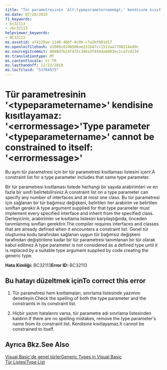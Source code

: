 ```yaml
---
title: "Tür parametresinin '&lt;typeparametername&gt;' kendisine kısıtlayamaz: '&lt;errormessage&gt;'"
ms.date: 07/20/2015
f1_keywords:
- bc32113
- vbc32113
helpviewer_keywords:
- BC32113
ms.assetid: a74128ae-11d0-46bf-8c0b-c7a2bf881d17
ms.openlocfilehash: d1009c8240506ae231b47cc1512aa7790214ed9c
ms.sourcegitcommit: 0888d7b24f475c346a3f444de8d83ec1ca7cd234
ms.translationtype: MT
ms.contentlocale: tr-TR
ms.lasthandoff: 12/22/2018
ms.locfileid: "53764975"
---
```

# <a name="type-parameter-lttypeparameternamegt-cannot-be-constrained-to-itself-lterrormessagegt"></a><span data-ttu-id="a1267-102">Tür parametresinin '&lt;typeparametername&gt;' kendisine kısıtlayamaz: '&lt;errormessage&gt;'</span><span class="sxs-lookup"><span data-stu-id="a1267-102">Type parameter '&lt;typeparametername&gt;' cannot be constrained to itself: '&lt;errormessage&gt;'</span></span>
<span data-ttu-id="a1267-103">Bu aynı tür parametresi için bir tür parametresi kısıtlaması listesini içerir.</span><span class="sxs-lookup"><span data-stu-id="a1267-103">A constraint list for a type parameter includes that same type parameter.</span></span>  
  
 <span data-ttu-id="a1267-104">Bir tür parametresi kısıtlaması listede herhangi bir sayıda arabirimleri ve en fazla bir sınıfı belirtebilirsiniz.</span><span class="sxs-lookup"><span data-stu-id="a1267-104">A constraint list on a type parameter can specify any number of interfaces and at most one class.</span></span> <span data-ttu-id="a1267-105">Bu tür parametresi için sağlanan bir tür bağımsız değişkeni, belirtilen her arabirim ve belirtilen sınıftan gerekir.</span><span class="sxs-lookup"><span data-stu-id="a1267-105">A type argument supplied for that type parameter must implement every specified interface and inherit from the specified class.</span></span> <span data-ttu-id="a1267-106">Derleyicinin, arabirimler ve kısıtlama listesini karşılaştığında, önceden tanımlanmış sınıfları gerektirir.</span><span class="sxs-lookup"><span data-stu-id="a1267-106">The compiler requires interfaces and classes that are already defined when it encounters a constraint list.</span></span> <span data-ttu-id="a1267-107">Genel tür oluşturma kodu tarafından sağlanan uygun tür bağımsız değişkeni tarafından değiştirilene kadar bir tür parametresi tanımlanan bir tür olarak kabul edilmez.</span><span class="sxs-lookup"><span data-stu-id="a1267-107">A type parameter is not considered as a defined type until it is replaced by a suitable type argument supplied by code creating the generic type.</span></span>  
  
 <span data-ttu-id="a1267-108">**Hata Kimliği:** BC32113</span><span class="sxs-lookup"><span data-stu-id="a1267-108">**Error ID:** BC32113</span></span>  
  
## <a name="to-correct-this-error"></a><span data-ttu-id="a1267-109">Bu hatayı düzeltmek için</span><span class="sxs-lookup"><span data-stu-id="a1267-109">To correct this error</span></span>  
  
1.  <span data-ttu-id="a1267-110">Tür parametresi hem kısıtlamaları, sınırlama listesinde yazımını denetleyin.</span><span class="sxs-lookup"><span data-stu-id="a1267-110">Check the spelling of both the type parameter and the constraints in its constraint list.</span></span>  
  
2.  <span data-ttu-id="a1267-111">Hiçbir yazım hatalarını varsa, tür parametre adı sınırlama listesinden kaldırın.</span><span class="sxs-lookup"><span data-stu-id="a1267-111">If there are no spelling mistakes, remove the type parameter's name from its constraint list.</span></span> <span data-ttu-id="a1267-112">Kendisine kısıtlayamaz.</span><span class="sxs-lookup"><span data-stu-id="a1267-112">It cannot be constrained to itself.</span></span>  
  
## <a name="see-also"></a><span data-ttu-id="a1267-113">Ayrıca Bkz.</span><span class="sxs-lookup"><span data-stu-id="a1267-113">See Also</span></span>  
 [<span data-ttu-id="a1267-114">Visual Basic'de genel türler</span><span class="sxs-lookup"><span data-stu-id="a1267-114">Generic Types in Visual Basic</span></span>](../../visual-basic/programming-guide/language-features/data-types/generic-types.md)  
 [<span data-ttu-id="a1267-115">Tür Listesi</span><span class="sxs-lookup"><span data-stu-id="a1267-115">Type List</span></span>](../../visual-basic/language-reference/statements/type-list.md)
